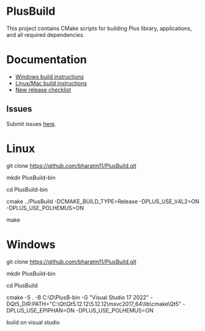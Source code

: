 # PlusBuild
This project contains CMake scripts for building Plus library, applications, and all required dependencies.

# Documentation

- [Windows build instructions](Docs/BuildInstructionsWindows.md)
- [Linux/Mac build instructions](Docs/BuildInstructionsLinux.md)
- [New release checklist](Docs/NewReleaseChecklist.md)

## Issues
Submit issues [here](https://github.com/PlusToolkit/PlusLib/issues).


# Linux
git clone https://github.com/bharatm11/PlusBuild.git

mkdir PlusBuild-bin

cd PlusBuild-bin

cmake ../PlusBuild -DCMAKE_BUILD_TYPE=Release -DPLUS_USE_V4L2=ON -DPLUS_USE_POLHEMUS=ON

make

# Windows
git clone https://github.com/bharatm11/PlusBuild.git

mkdir PlusBuild-bin

cd PlusBuild

cmake -S . -B C:\D\PlusB-bin -G "Visual Studio 17 2022" -DQt5_DIR:PATH="C:\Qt\Qt5.12.12\5.12.12\msvc2017_64\lib\cmake\Qt5" -DPLUS_USE_EPIPHAN=ON -DPLUS_USE_POLHEMUS=ON

build on visual studio
